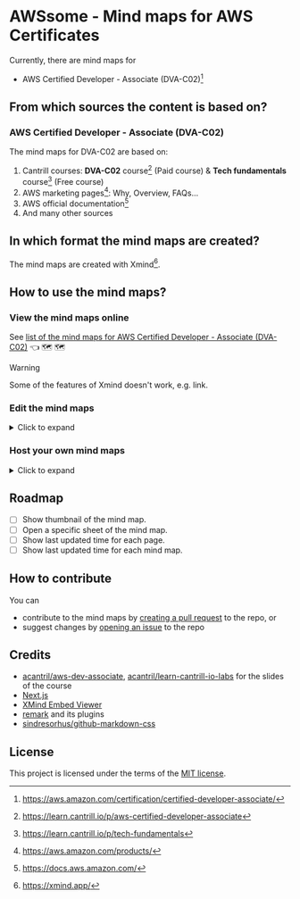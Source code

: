 # AWSsome - Mind maps for AWS Certificates

Currently, there are mind maps for

- AWS Certified Developer - Associate (DVA-C02)[^1]

## From which sources the content is based on?

### AWS Certified Developer - Associate (DVA-C02)

The mind maps for DVA-C02 are based on:

1. Cantrill courses: **DVA-C02** course[^2] (Paid course) & **Tech fundamentals** course[^3] (Free course)
2. AWS marketing pages[^4]: Why, Overview, FAQs...
3. AWS official documentation[^5]
4. And many other sources

## In which format the mind maps are created?

The mind maps are created with Xmind[^6].

## How to use the mind maps?

### View the mind maps online

See [list of the mind maps for AWS Certified Developer - Associate (DVA-C02)](/DVA-C02) 👈 🗺️ 🗺️

> [!WARNING]
> Some of the features of Xmind doesn't work, e.g. link.

### Edit the mind maps

<details>

<summary>Click to expand</summary>

You can

- download the mind maps (open-source at [github.com/lethang7794/AWSsome]) to have your own copies

  > [!NOTE]
  > It's in the `/public` directory.

- then use Xmind to view and make changes to them

</details>

### Host your own mind maps

<details>

<summary>Click to expand</summary>

You can [fork the repo] and host your own mind maps online.

This is an [Next.js](https://nextjs.org/) project bootstrapped with [`create-next-app`](https://github.com/vercel/next.js/tree/canary/packages/create-next-app)

- Run the development server:

  ```bash
  npm run dev
  # or
  yarn dev
  # or
  pnpm dev
  ```

- Open [http://localhost:3000](http://localhost:3000) with your browser to see the result.

- To learn more about Next.js, take a look at the following resources:

  - [Next.js Documentation](https://nextjs.org/docs) - learn about Next.js features and API.
  - [Learn Next.js](https://nextjs.org/learn) - an interactive Next.js tutorial.
  </details>

## Roadmap

- [ ] Show thumbnail of the mind map.
- [ ] Open a specific sheet of the mind map.
- [ ] Show last updated time for each page.
- [ ] Show last updated time for each mind map.

## How to contribute

You can

- contribute to the mind maps by [creating a pull request] to the repo, or
- suggest changes by [opening an issue] to the repo

## Credits

- [acantril/aws-dev-associate], [acantril/learn-cantrill-io-labs] for the slides of the course
- [Next.js]
- [XMind Embed Viewer]
- [remark] and its plugins
- [sindresorhus/github-markdown-css]

## License

This project is licensed under the terms of the [MIT license](/LICENSE).

[^1]: <https://aws.amazon.com/certification/certified-developer-associate/>
[^2]: <https://learn.cantrill.io/p/aws-certified-developer-associate>
[^3]: <https://learn.cantrill.io/p/tech-fundamentals>
[^4]: <https://aws.amazon.com/products/>
[^5]: <https://docs.aws.amazon.com/>
[^6]: <https://xmind.app/>

[github.com/lethang7794/AWSsome]: https://github.com/lethang7794/AWSsome/tree/main/public/
[fork the repo]: https://github.com/lethang7794/AWSsome/fork
[Next.js]: https://github.com/vercel/next.js/
[XMind Embed Viewer]: https://github.com/xmindltd/xmind-embed-viewer
[creating a pull request]: https://github.com/lethang7794/AWSsome/pulls
[opening an issue]: https://github.com/lethang7794/AWSsome/issues/new/choose
[remark]: https://github.com/remarkjs/remark
[sindresorhus/github-markdown-css]: https://github.com/sindresorhus/github-markdown-css
[acantril/aws-dev-associate]: https://github.com/acantril/aws-dev-associate
[acantril/learn-cantrill-io-labs]: https://github.com/acantril/learn-cantrill-io-labs
